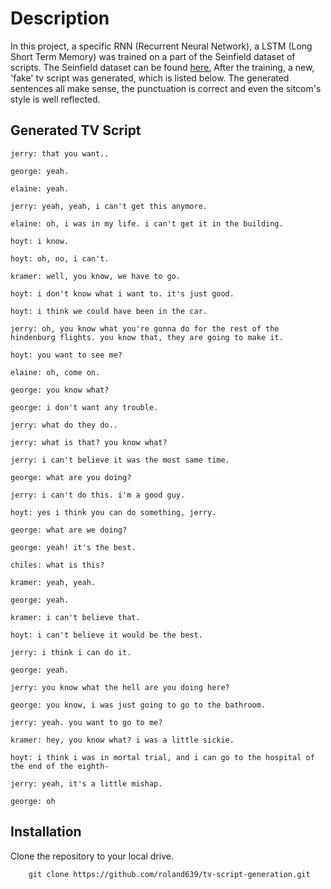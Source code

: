 # Description

In this project, a specific RNN (Recurrent Neural Network), a LSTM (Long
Short Term Memory) was trained on a part of the Seinfield dataset of scripts.
The Seinfield dataset can be found [here.](https://www.kaggle.com/thec03u5/seinfeld-chronicles#scripts.csv)
After the training, a new, 'fake' tv script was generated, which is listed below.
The generated sentences all make sense, the punctuation is correct and even
the sitcom's style is well reflected.

## Generated TV Script

```
jerry: that you want..

george: yeah.

elaine: yeah.

jerry: yeah, yeah, i can't get this anymore.

elaine: oh, i was in my life. i can't get it in the building.

hoyt: i know.

hoyt: oh, no, i can't.

kramer: well, you know, we have to go.

hoyt: i don't know what i want to. it's just good.

hoyt: i think we could have been in the car.

jerry: oh, you know what you're gonna do for the rest of the hindenburg flights. you know that, they are going to make it.

hoyt: you want to see me?

elaine: oh, come on.

george: you know what?

george: i don't want any trouble.

jerry: what do they do..

jerry: what is that? you know what?

jerry: i can't believe it was the most same time.

george: what are you doing?

jerry: i can't do this. i'm a good guy.

hoyt: yes i think you can do something, jerry.

george: what are we doing?

george: yeah! it's the best.

chiles: what is this?

kramer: yeah, yeah.

george: yeah.

kramer: i can't believe that.

hoyt: i can't believe it would be the best.

jerry: i think i can do it.

george: yeah.

jerry: you know what the hell are you doing here?

george: you know, i was just going to go to the bathroom.

jerry: yeah. you want to go to me?

kramer: hey, you know what? i was a little sickie.

hoyt: i think i was in mortal trial, and i can go to the hospital of the end of the eighth-

jerry: yeah, it's a little mishap.

george: oh
````


## Installation

Clone the repository to your local drive.

```
	git clone https://github.com/roland639/tv-script-generation.git
```
